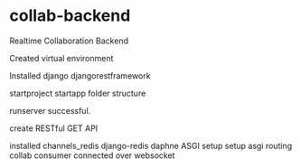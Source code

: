 # collab-backend
Realtime Collaboration Backend

Created virtual environment

Installed django djangorestframework

startproject
startapp
folder structure

runserver successful.

create RESTful GET API 

installed channels_redis django-redis daphne
ASGI setup
setup asgi routing
collab consumer connected over websocket